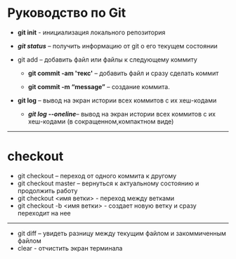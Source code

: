 # Руководство по Git #
- **git init** - инициализация локального репозитория
- ***git status*** – получить информацию от git о его текущем состоянии
-  git add – добавить файл или файлы к следующему коммиту
        
     -  **git commit -am 'текс'** – добавить файл и сразу сделать коммит

     -  **git commit -m “message”** – создание коммита.

- **git log** – вывод на экран истории всех коммитов с их хеш-кодами
    - ***git log --oneline***– вывод на экран истории всех коммитов с их хеш-кодами (в сокращенном,компактном виде)
    
---------
# checkout #
* git checkout – переход от одного коммита к другому
* git checkout master – вернуться к актуальному состоянию и продолжить работу
* git checkout <имя ветки> - переход между ветками
* git checkout -b <имя ветки> - создает новую ветку и сразу переходит на нее
---------

* git diff – увидеть разницу между текущим файлом и закоммиченным файлом
* clear - отчистить экран терминала

